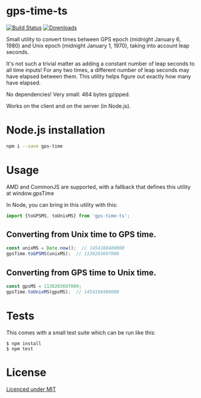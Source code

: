 # gps-time-ts
[![Build Status](https://travis-ci.org/davidcalhoun/gps-time.js.svg?branch=master)](https://travis-ci.org/davidcalhoun/gps-time.js)
[![Downloads][downloads-image]][npm-url]

Small utility to convert times between GPS epoch (midnight January 6, 1980) and Unix epoch (midnight January 1, 1970), taking into account leap seconds.

It's not such a trivial matter as adding a constant number of leap seconds to all time inputs!  For any two times, a different number of leap seconds may have elapsed between them.  This utility helps figure out exactly how many have elapsed.

No dependencies!  Very small: 464 bytes gzipped.

Works on the client and on the server (in Node.js).

# Node.js installation
```bash
npm i --save gps-time
```

# Usage
AMD and CommonJS are supported, with a fallback that defines this utility at window.gpsTime

In Node, you can bring in this utility with this:

```typescript
import {toGPSMS, toUnixMS} from 'gps-time-ts';
```


## Converting from Unix time to GPS time.
```javascript
const unixMS = Date.now();  // 1454168480000
gpsTime.toGPSMS(unixMS);  // 1138203697000
```

## Converting from GPS time to Unix time.
```javascript
const gpsMS = 1138203697000;
gpsTime.toUnixMS(gpsMS);  // 1454168480000
```

# Tests
This comes with a small test suite which can be run like this:

```
$ npm install
$ npm test
```

# License
[Licenced under MIT](https://github.com/davidcalhoun/gps-time.js/blob/master/LICENSE)


[downloads-image]: https://img.shields.io/npm/dm/gps-time.svg?style=flat-square
[npm-url]: https://www.npmjs.com/package/gps-time
